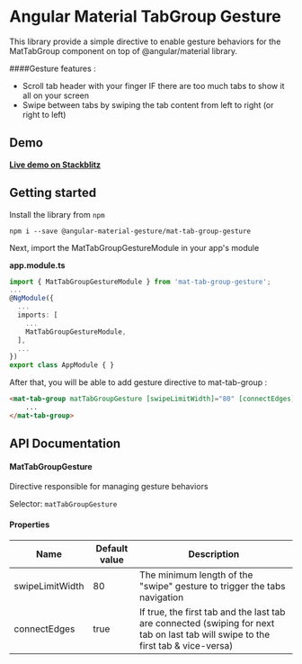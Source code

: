 # Angular Material TabGroup Gesture

This library provide a simple directive to enable gesture behaviors for the MatTabGroup component on top of @angular/material library.

####Gesture features :

* Scroll tab header with your finger IF there are too much tabs to show it all on your screen
* Swipe between tabs by swiping the tab content from left to right (or right to left)

## Demo


**[Live demo on Stackblitz](https://stackblitz.com/edit/mat-tab-group-gesture-demo?file=src/app/app.component.ts)**

## Getting started
Install the library from `npm`

`npm i --save @angular-material-gesture/mat-tab-group-gesture`

Next, import the MatTabGroupGestureModule in your app's module

<b>app.module.ts</b>

```ts
import { MatTabGroupGestureModule } from 'mat-tab-group-gesture';
...
@NgModule({
  ...
  imports: [
    ...
    MatTabGroupGestureModule,
  ],
  ...
})
export class AppModule { }
```

After that, you will be able to add gesture directive to mat-tab-group :

```html
<mat-tab-group matTabGroupGesture [swipeLimitWidth]="80" [connectEdges]="true">
    ...
</mat-tab-group>
```

## API Documentation

#### MatTabGroupGesture
Directive responsible for managing gesture behaviors

Selector: `matTabGroupGesture`

#### Properties

| Name   | Default value    | Description
| -----  | -------    | -----------
| swipeLimitWidth   | 80    | The minimum length of the "swipe" gesture to trigger the tabs navigation
| connectEdges   | true    | If true, the first tab and the last tab are connected (swiping for next tab on last tab will swipe to the first tab & vice-versa)

